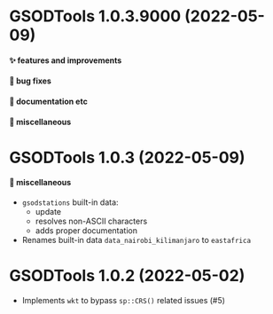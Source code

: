 # GSODTools 1.0.3.9000 (2022-05-09)

#### ✨ features and improvements

#### 🐛 bug fixes

#### 💬 documentation etc

#### 🍬 miscellaneous


# GSODTools 1.0.3 (2022-05-09)

#### 🍬 miscellaneous

  * `gsodstations` built-in data:
    - update
    - resolves non-ASCII characters
    - adds proper documentation
  * Renames built-in data `data_nairobi_kilimanjaro` to `eastafrica`


# GSODTools 1.0.2 (2022-05-02)

  * Implements `wkt` to bypass `sp::CRS()` related issues (#5)
